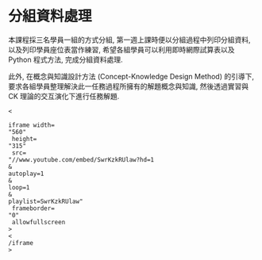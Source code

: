 # 分組資料處理

本課程採三名學員一組的方式分組, 第一週上課時便以分組過程中列印分組資料, 以及列印學員座位表當作練習, 希望各組學員可以利用即時網際試算表以及 Python 程式方法, 完成分組資料處理.

此外, 在概念與知識設計方法 \(Concept-Knowledge Design Method\) 的引導下, 要求各組學員整理解決此一任務過程所擁有的解題概念與知識, 然後透過實習與 CK 理論的交互演化下進行任務解題.



```
<
```

```
iframe width=
"560"
 height=
"315"
 src=
"//www.youtube.com/embed/SwrKzkRUlaw?hd=1
&
autoplay=1
&
loop=1
&
playlist=SwrKzkRUlaw"
 frameborder=
"0"
 allowfullscreen
>
<
/iframe
>
```



